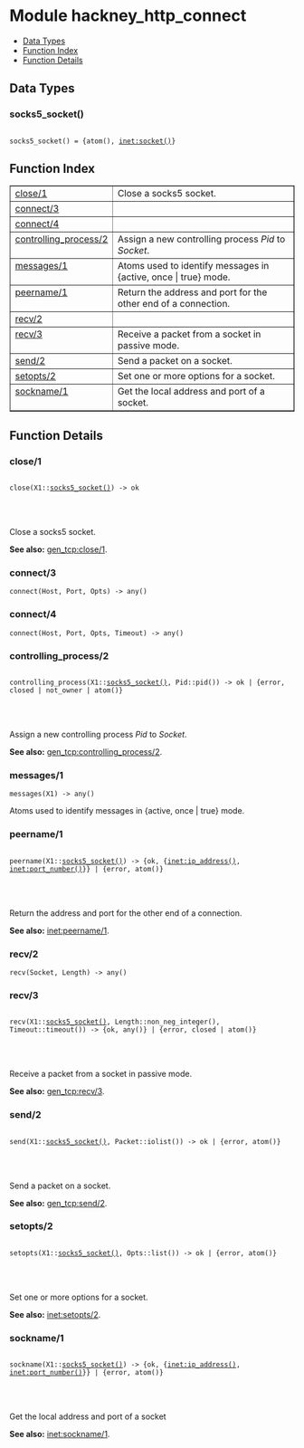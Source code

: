 

# Module hackney_http_connect #
* [Data Types](#types)
* [Function Index](#index)
* [Function Details](#functions)



<a name="types"></a>

## Data Types ##




### <a name="type-socks5_socket">socks5_socket()</a> ###



<pre><code>
socks5_socket() = {atom(), <a href="inet.md#type-socket">inet:socket()</a>}
</code></pre>


<a name="index"></a>

## Function Index ##


<table width="100%" border="1" cellspacing="0" cellpadding="2" summary="function index"><tr><td valign="top"><a href="#close-1">close/1</a></td><td>Close a socks5 socket.</td></tr><tr><td valign="top"><a href="#connect-3">connect/3</a></td><td></td></tr><tr><td valign="top"><a href="#connect-4">connect/4</a></td><td></td></tr><tr><td valign="top"><a href="#controlling_process-2">controlling_process/2</a></td><td>Assign a new controlling process <em>Pid</em> to <em>Socket</em>.</td></tr><tr><td valign="top"><a href="#messages-1">messages/1</a></td><td>Atoms used to identify messages in {active, once | true} mode.</td></tr><tr><td valign="top"><a href="#peername-1">peername/1</a></td><td>Return the address and port for the other end of a connection.</td></tr><tr><td valign="top"><a href="#recv-2">recv/2</a></td><td></td></tr><tr><td valign="top"><a href="#recv-3">recv/3</a></td><td>Receive a packet from a socket in passive mode.</td></tr><tr><td valign="top"><a href="#send-2">send/2</a></td><td>Send a packet on a socket.</td></tr><tr><td valign="top"><a href="#setopts-2">setopts/2</a></td><td>Set one or more options for a socket.</td></tr><tr><td valign="top"><a href="#sockname-1">sockname/1</a></td><td>Get the local address and port of a socket.</td></tr></table>


<a name="functions"></a>

## Function Details ##

<a name="close-1"></a>

### close/1 ###


<pre><code>
close(X1::<a href="#type-socks5_socket">socks5_socket()</a>) -&gt; ok
</code></pre>

<br></br>


Close a socks5 socket.

__See also:__ [gen_tcp:close/1](gen_tcp.md#close-1).
<a name="connect-3"></a>

### connect/3 ###

`connect(Host, Port, Opts) -> any()`


<a name="connect-4"></a>

### connect/4 ###

`connect(Host, Port, Opts, Timeout) -> any()`


<a name="controlling_process-2"></a>

### controlling_process/2 ###


<pre><code>
controlling_process(X1::<a href="#type-socks5_socket">socks5_socket()</a>, Pid::pid()) -&gt; ok | {error, closed | not_owner | atom()}
</code></pre>

<br></br>


Assign a new controlling process _Pid_ to _Socket_.

__See also:__ [gen_tcp:controlling_process/2](gen_tcp.md#controlling_process-2).
<a name="messages-1"></a>

### messages/1 ###

`messages(X1) -> any()`

Atoms used to identify messages in {active, once | true} mode.
<a name="peername-1"></a>

### peername/1 ###


<pre><code>
peername(X1::<a href="#type-socks5_socket">socks5_socket()</a>) -&gt; {ok, {<a href="inet.md#type-ip_address">inet:ip_address()</a>, <a href="inet.md#type-port_number">inet:port_number()</a>}} | {error, atom()}
</code></pre>

<br></br>


Return the address and port for the other end of a connection.

__See also:__ [inet:peername/1](inet.md#peername-1).
<a name="recv-2"></a>

### recv/2 ###

`recv(Socket, Length) -> any()`


<a name="recv-3"></a>

### recv/3 ###


<pre><code>
recv(X1::<a href="#type-socks5_socket">socks5_socket()</a>, Length::non_neg_integer(), Timeout::timeout()) -&gt; {ok, any()} | {error, closed | atom()}
</code></pre>

<br></br>


Receive a packet from a socket in passive mode.

__See also:__ [gen_tcp:recv/3](gen_tcp.md#recv-3).
<a name="send-2"></a>

### send/2 ###


<pre><code>
send(X1::<a href="#type-socks5_socket">socks5_socket()</a>, Packet::iolist()) -&gt; ok | {error, atom()}
</code></pre>

<br></br>


Send a packet on a socket.

__See also:__ [gen_tcp:send/2](gen_tcp.md#send-2).
<a name="setopts-2"></a>

### setopts/2 ###


<pre><code>
setopts(X1::<a href="#type-socks5_socket">socks5_socket()</a>, Opts::list()) -&gt; ok | {error, atom()}
</code></pre>

<br></br>


Set one or more options for a socket.

__See also:__ [inet:setopts/2](inet.md#setopts-2).
<a name="sockname-1"></a>

### sockname/1 ###


<pre><code>
sockname(X1::<a href="#type-socks5_socket">socks5_socket()</a>) -&gt; {ok, {<a href="inet.md#type-ip_address">inet:ip_address()</a>, <a href="inet.md#type-port_number">inet:port_number()</a>}} | {error, atom()}
</code></pre>

<br></br>


Get the local address and port of a socket

__See also:__ [inet:sockname/1](inet.md#sockname-1).
